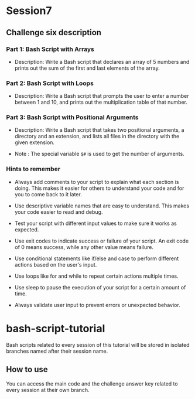 # Session7

## Challenge six description

### Part 1: Bash Script with Arrays

- Description: Write a Bash script that declares an array of 5 numbers and prints out the sum of the first and last elements of the array.

### Part 2: Bash Script with Loops

- Description: Write a Bash script that prompts the user to enter a number between 1 and 10, and prints out the multiplication table of that number.

### Part 3: Bash Script with Positional Arguments

- Description: Write a Bash script that takes two positional arguments, a directory and an extension, and lists all files in the directory with the given extension.

- Note : The special variable `$#` is used to get the number of arguments.

### Hints to remember

- Always add comments to your script to explain what each section is doing. This makes it easier for others to understand your code and for you to come back to it later.

- Use descriptive variable names that are easy to understand. This makes your code easier to read and debug.

- Test your script with different input values to make sure it works as expected.

- Use exit codes to indicate success or failure of your script. An exit code of 0 means success, while any other value means failure.

- Use conditional statements like if/else and case to perform different actions based on the user's input.
- Use loops like for and while to repeat certain actions multiple times.

- Use sleep to pause the execution of your script for a certain amount of time.

- Always validate user input to prevent errors or unexpected behavior.

# bash-script-tutorial

Bash scripts related to every session of this tutorial will be stored in isolated branches named after their session name.

## How to use

You can access the main code and the challenge answer key related to every session at their own branch.
